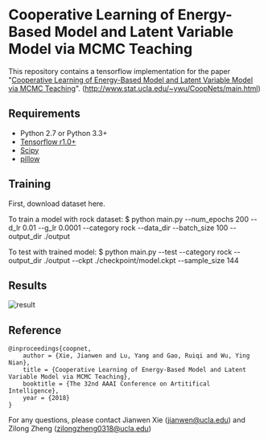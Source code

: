 # Cooperative Learning of Energy-Based Model and Latent Variable Model via MCMC Teaching

This repository contains a tensorflow implementation for the paper "[Cooperative Learning of Energy-Based Model and Latent Variable Model via MCMC Teaching](http://www.stat.ucla.edu/~ywu/CoopNets/doc/CoopNets_AAAI.pdf)".
(http://www.stat.ucla.edu/~ywu/CoopNets/main.html)

## Requirements
- Python 2.7 or Python 3.3+
- [Tensorflow r1.0+](https://www.tensorflow.org/install/)
- [Scipy](https://www.scipy.org/install.html)
- [pillow](https://pillow.readthedocs.io/en/latest/installation.html)

## Training

First, download dataset here.

To train a model with rock dataset:
    $ python main.py --num_epochs 200 --d_lr 0.01 --g_lr 0.0001 --category rock --data_dir <path to parent data directory> --batch_size 100 --output_dir ./output

To test with trained model:
    $ python main.py --test --category rock --output_dir ./output --ckpt ./checkpoint/model.ckpt --sample_size 144

## Results

![result](assests/result.png)

## Reference
    @inproceedings{coopnet,
        author = {Xie, Jianwen and Lu, Yang and Gao, Ruiqi and Wu, Ying Nian},
        title = {Cooperative Learning of Energy-Based Model and Latent Variable Model via MCMC Teaching},
        booktitle = {The 32nd AAAI Conference on Artitifical Intelligence},
        year = {2018}
    }
    
For any questions, please contact Jianwen Xie (jianwen@ucla.edu) and Zilong Zheng (zilongzheng0318@ucla.edu)
